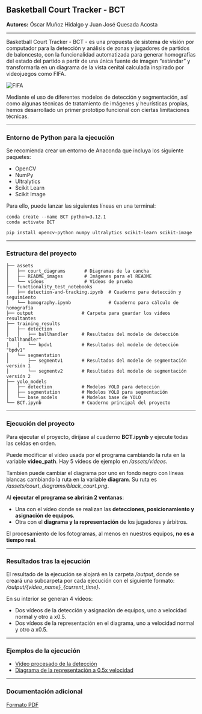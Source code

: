 <h2>Basketball Court Tracker - BCT</h2>

**Autores:** Óscar Muñoz Hidalgo y Juan José Quesada Acosta

---

Basketball Court Tracker - BCT - es una propuesta de sistema de visión por computador para la detección y análisis de zonas y jugadores de partidos de baloncesto, con la funcionalidad automatizada para generar homografías del estado del partido a partir de una única fuente de imagen “estándar” y transformarla en un diagrama de la vista cenital calculada inspirado por videojuegos como FIFA.

![FIFA](./assets/README_images/FIFA.gif)

Mediante el uso de diferentes modelos de detección y segmentación, así como algunas técnicas de tratamiento de imágenes y heurísticas propias, hemos desarrollado un primer prototipo funcional con ciertas limitaciones técnicas. 

---

<h3>Entorno de Python para la ejecución</h3>

Se recomienda crear un entorno de Anaconda que incluya los siguiente paquetes:

- OpenCV
- NumPy
- Ultralytics
- Scikit Learn
- Scikit Image

Para ello, puede lanzar las siguientes líneas en una terminal:

```
conda create --name BCT python=3.12.1
conda activate BCT

pip install opencv-python numpy ultralytics scikit-learn scikit-image
```

---

<h3>Estructura del proyecto</h3>

```
├── assets
│   ├── court_diagrams       # Diagramas de la cancha
│   ├── README_images        # Imágenes para el README
│   └── videos               # Videos de prueba
├── functionality_test_notebooks
│   ├── detection-and-tracking.ipynb  # Cuaderno para detección y seguimiento
│   └── homography.ipynb              # Cuaderno para cálculo de homografía
├── output                  # Carpeta para guardar los videos resultantes
├── training_results
│   ├── detection
│   │   ├── ballhandler     # Resultados del modelo de detección "ballhandler"
│   │   └── bpdv1           # Resultados del modelo de detección "bpdv1"
│   └── segmentation
│       ├── segmentv1       # Resultados del modelo de segmentación versión 1
│       └── segmentv2       # Resultados del modelo de segmentación versión 2
├── yolo_models
│   ├── detection           # Modelos YOLO para detección
│   ├── segmentation        # Modelos YOLO para segmentación
│   └── base_models         # Modelos base de YOLO
└── BCT.ipynb               # Cuaderno principal del proyecto
```

---

<h3>Ejecución del proyecto</h3>

Para ejecutar el proyecto, diríjase al cuaderno **BCT.ipynb** y ejecute todas las celdas en orden.

Puede modificar el vídeo usada por el programa cambiando la ruta en la variable **video_path**. Hay 5 vídeos de ejemplo en */assets/videos*.

Tambien puede cambiar el diagrama por uno en fondo negro con líneas blancas cambiando la ruta en la variable **diagram**. Su ruta es */assets/court_diagrams/black_court.png*.

Al **ejecutar el programa se abrirán 2 ventanas**:
- Una con el vídeo donde se realizan las **detecciones, posicionamiento y asignación de equipos**.
- Otra con el **diagrama y la representación** de los jugadores y árbitros.


El procesamiento de los fotogramas, al menos en nuestros equipos, **no es a tiempo real**.


---

<h3>Resultados tras la ejecución</h3>

El resultado de la ejecución se alojará en la carpeta */output*, donde se creará una subcarpeta por cada ejecución con el siguiente formato: */output/{video_name}_{current_time}*. 

En su interior se generan 4 vídeos:
- Dos vídeos de la detección y asignación de equipos, uno a velocidad normal y otro a x0.5.
- Dos vídeos de la representación en el diagrama, uno a velocidad normal y otro a x0.5.

---

<h3>Ejemplos de la ejecución</h3>

- [Vídeo procesado de la detección](https://alumnosulpgc-my.sharepoint.com/:v:/g/personal/juan_quesada108_alu_ulpgc_es/Ec17HcCaRFFEiXI5j8nFEQUBWuv0VMcx5xK6Y3OX95NlzQ?nav=eyJyZWZlcnJhbEluZm8iOnsicmVmZXJyYWxBcHAiOiJPbmVEcml2ZUZvckJ1c2luZXNzIiwicmVmZXJyYWxBcHBQbGF0Zm9ybSI6IldlYiIsInJlZmVycmFsTW9kZSI6InZpZXciLCJyZWZlcnJhbFZpZXciOiJNeUZpbGVzTGlua0NvcHkifX0&e=kDwGQk)
- [Diagrama de la representación a 0.5x velocidad](https://alumnosulpgc-my.sharepoint.com/:v:/g/personal/juan_quesada108_alu_ulpgc_es/EdxcDdDCmo5KpUSQr6rkAgoBTyxp12L3xcQ4XTqpHxtr2w?nav=eyJyZWZlcnJhbEluZm8iOnsicmVmZXJyYWxBcHAiOiJPbmVEcml2ZUZvckJ1c2luZXNzIiwicmVmZXJyYWxBcHBQbGF0Zm9ybSI6IldlYiIsInJlZmVycmFsTW9kZSI6InZpZXciLCJyZWZlcnJhbFZpZXciOiJNeUZpbGVzTGlua0NvcHkifX0&e=KB9i0I)

---

<h3>Documentación adicional</h3>

[Formato PDF](https://alumnosulpgc-my.sharepoint.com/:b:/g/personal/juan_quesada108_alu_ulpgc_es/ETiiz252PBJKmIK6wztwOgwBZpDt0gR-m9xXctWdX_V8Sg?e=xJcfZ5)




